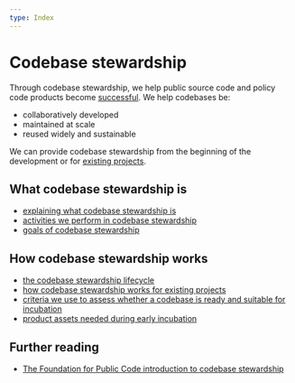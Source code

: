 ```yaml
---
type: Index
---
```


# Codebase stewardship

Through codebase stewardship, we help public source code and policy code products become [successful](success-for-a-codebase.md).
We help codebases be:

* collaboratively developed
* maintained at scale
* reused widely and sustainable

We can provide codebase stewardship from the beginning of the development or for [existing projects](for-existing-projects.md).

## What codebase stewardship is

* [explaining what codebase stewardship is](what-is-stewardship/index.md)
* [activities we perform in codebase stewardship](activities.md)
* [goals of codebase stewardship](goals.md)

## How codebase stewardship works

* [the codebase stewardship lifecycle](lifecycle.md)
* [how codebase stewardship works for existing projects](for-existing-projects.md)
* [criteria we use to assess whether a codebase is ready and suitable for incubation](criteria-for-codebase-stewardship.md)
* [product assets needed during early incubation](product-assets-for-early-incubation.md)

## Further reading

* [The Foundation for Public Code introduction to codebase stewardship](https://publiccode.net/codebase-stewardship/)
